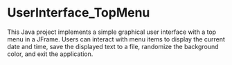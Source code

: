 # UserInterface_TopMenu
  This Java project implements a simple graphical user interface with a top menu in a JFrame. Users can interact with menu items to display the current date and time, save the displayed text to a file, randomize the background color, and exit the application. 
